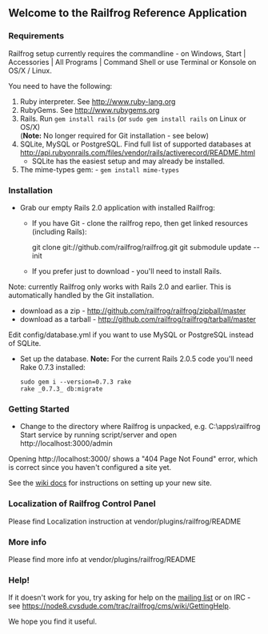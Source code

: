 ## Welcome to the Railfrog Reference Application

### Requirements

Railfrog setup currently requires the commandline - on Windows,
Start | Accessories | All Programs | Command Shell
or use Terminal or Konsole on OS/X / Linux.

You need to have the following:

  1. Ruby interpreter. See http://www.ruby-lang.org
  2. RubyGems. See http://www.rubygems.org 
  3. Rails. Run `gem install rails` (or `sudo gem install rails` on Linux or OS/X)  
     (**Note:** No longer required for Git installation - see below)
  4. SQLite, MySQL or PostgreSQL. Find full list of supported databases at
     <http://api.rubyonrails.com/files/vendor/rails/activerecord/README.html>
     - SQLite has the easiest setup and may already be installed.
  5. The mime-types gem: - `gem install mime-types`


### Installation

 * Grab our empty Rails 2.0 application with installed Railfrog:

   * If you have Git - clone the railfrog repo, then get linked resources (including Rails):

       git clone git://github.com/railfrog/railfrog.git
       git submodule update --init

   * If you prefer just to download - you'll need to install Rails.


Note:  currently Railfrog only works with Rails 2.0 and earlier. This is automatically
handled by the Git installation. 

   * download as a zip - <http://github.com/railfrog/railfrog/zipball/master>
   * download as a tarball - <http://github.com/railfrog/railfrog/tarball/master>

 Edit config/database.yml if you want to use MySQL or PostgreSQL instead of SQLite.

 * Set up the database.
   **Note:** For the current Rails 2.0.5 code you'll need Rake 0.7.3 installed:

       sudo gem i --version=0.7.3 rake
       rake _0.7.3_ db:migrate

### Getting Started

 * Change to the directory where Railfrog is unpacked, e.g. C:\apps\railfrog
Start service by running script/server and open http://localhost:3000/admin

Opening http://localhost:3000/ shows a "404 Page Not Found" error, which is correct since you haven't configured a site yet.

See the [wiki docs](http://wiki.github.com/railfrog/railfrog) for instructions on setting up your new site.


### Localization of Railfrog Control Panel

Please find Localization instruction at vendor/plugins/railfrog/README


### More info

Please find more info at vendor/plugins/railfrog/README

### Help!

If it doesn't work for you, try asking for help on the [mailing list](http://groups.google.com/group/railfrog-dev)
or on IRC - see <https://node8.cvsdude.com/trac/railfrog/cms/wiki/GettingHelp>.


We hope you find it useful.

